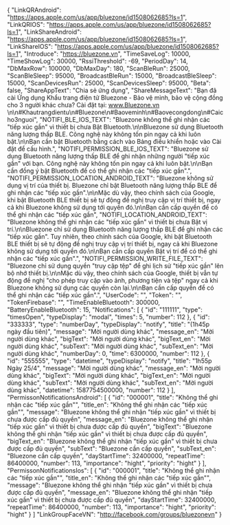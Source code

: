 {
  "LinkQRAndroid": "https://apps.apple.com/us/app/bluezone/id1508062685?ls=1",
  "LinkQRIOS": "https://apps.apple.com/us/app/bluezone/id1508062685?ls=1",
  "LinkShareAndroid": "https://apps.apple.com/us/app/bluezone/id1508062685?ls=1",
  "LinkShareIOS": "https://apps.apple.com/us/app/bluezone/id1508062685?ls=1",
  "Introduce": "https://bluezone.vn",
  "TimeSaveLog": 10000,
  "TimeShowLog": 30000,
  "RssiThreshold": -69,
  "PeriodDay": 14,
  "DbMaxRow": 100000,
  "DbMaxDay": 180,
  "ScanBleRun": 25000,
  "ScanBleSleep": 95000,
  "BroadcastBleRun": 15000,
  "BroadcastBleSleep": 15000,
  "ScanDevicesRun": 25000,
  "ScanDevicesSleep": 95000,
  "Beta": false,
  "ShareAppText": "Chia sẻ ứng dụng",
  "ShareMessageText": "Bạn đã cài Ứng dụng Khẩu trang điện tử Bluezone - Bảo vệ mình, bảo vệ cộng đồng cho 3 người khác chưa? Cài đặt tại: www.Bluezone.vn \n\n#Khautrangdientu\n#Bluezone\n#Baoveminh\n#Baovecongdong\n#Caicho3nguoi",
  "NOTIFI_BLE_IOS_TEXT": "Bluezone không thể ghi nhận các \"tiếp xúc gần\" vì thiết bị chưa Bật Bluetooth.\n\nBluezone sử dụng Bluetooth năng lượng thấp BLE. Công nghệ này không tốn pin ngay cả khi luôn bật.\n\nBạn cần bật Bluetooth bằng cách vào Bảng điều khiển hoặc vào Cài đặt để cấu hình.",
  "NOTIFI_PERMISSION_BLE_IOS_TEXT": "Bluezone sử dụng Bluetooth năng lượng thấp BLE để ghi nhận những người \"tiếp xúc gần\" với bạn. Công nghệ này không tốn pin ngay cả khi luôn bật.\n\nBạn cần đồng ý bật Bluetooth để có thể ghi nhận các \"tiếp xúc gần\".",
  "NOTIFI_PERMISSION_LOCATION_ANDROID_TEXT": "Bluezone không sử dụng vị trí của thiết bị. Bluezone chỉ bật Bluetooth năng lượng thấp BLE để ghi nhận các \"tiếp xúc gần\".\n\nMặc dù vậy, theo chính sách của Google, khi bật Bluetooth BLE thiết bị sẽ tự động đề nghị truy cập vị trí thiết bị, ngay cả khi Bluezone không sử dụng tới quyền đó.\n\nBạn cần cấp quyền để có thể ghi nhận các \"tiếp xúc gần",
  "NOTIFI_LOCATION_ANDROID_TEXT": "Bluezone không thể ghi nhận các \"tiếp xúc gần\" vì thiết bị chưa Bật vị trí.\n\nBluezone chỉ sử dụng Bluetooth năng lượng thấp BLE để ghi nhận các \"tiếp xúc gần\". Tuy nhiên, theo chính sách của Google, khi bật Bluetooth BLE thiết bị sẽ tự động đề nghị truy cập vị trí thiết bị, ngay cả khi Bluezone không sử dụng tới quyền đó.\n\nBạn cần cấp quyền Bật vị trí để có thể ghi nhận các \"tiếp xúc gần\".",
  "NOTIFI_PERMISSION_WRITE_FILE_TEXT": "Bluezone chỉ sử dụng quyền \"truy cập tệp\" để ghi lịch sử \"tiếp xúc gần\" lên bộ nhớ thiết bị.\n\nMặc dù vậy, theo chính sách của Google, thiết bị vẫn tự động đề nghị \"cho phép truy cập vào ảnh, phương tiện và tệp\" ngay cả khi Bluezone không sử dụng các quyền còn lại.\n\nBạn cần cấp quyền để có thể ghi nhận các \"tiếp xúc gần\".",
  "UserCode": "",
  "Token": "",
  "TokenFirebase": "",
  "TimeEnableBluetooth": 300000,
  "BatteryEnableBluetooth": 15,
  "Notifications": [
    {
      "id": "111111",
      "type": "timesOpen",
      "typeDisplay": "modal",
      "times": 5,
      "number": 112
    },
    {
      "id": "333333",
      "type": "numberDay",
      "typeDisplay": "notify",
      "title": "(1h45p ngày đầu tiên)",
      "message": "Mời người dùng khác",
      "message_en": "Mời người dùng khác",
      "bigText": "Mời người dùng khác",
      "bigText_en": "Mời người dùng khác",
      "subText": "Mời người dùng khác",
      "subText_en": "Mời người dùng khác",
      "numberDay": 0,
      "time": 6300000,
      "number": 112
    },
    {
      "id": "555555",
      "type": "datetime",
      "typeDisplay": "notify",
      "title": "1h55p Ngày 25/4",
      "message": "Mời người dùng khác",
      "message_en": "Mời người dùng khác",
      "bigText": "Mời người dùng khác",
      "bigText_en": "Mời người dùng khác",
      "subText": "Mời người dùng khác",
      "subText_en": "Mời người dùng khác",
      "datetime": 1587754500000,
      "number": 112
    }
  ],
  "PermissonNotificationsAndroid": [
      {
        "id": "000001",
        "title": "Không thể ghi nhận các \"tiếp xúc gần\"",
        "title_en": "Không thể ghi nhận các \"tiếp xúc gần\"",
        "message": "Bluezone không thể ghi nhận \"tiếp xúc gần\" vì thiết bị chưa được cấp đủ quyền",
        "message_en": "Bluezone không thể ghi nhận \"tiếp xúc gần\" vì thiết bị chưa được cấp đủ quyền",
        "bigText": "Bluezone không thể ghi nhận \"tiếp xúc gần\" vì thiết bị chưa được cấp đủ quyền",
        "bigText_en": "Bluezone không thể ghi nhận \"tiếp xúc gần\" vì thiết bị chưa được cấp đủ quyền",
        "subText": "Bluezone cần cấp quyền",
        "subText_en": "Bluezone cần cấp quyền",
        "dayStartTime": 32400000,
        "repeatTime": 86400000,
        "number": 113,
        "importance": "hight",
        "priority": "hight"
      }
    ],
    "PermissonNotificationsIos": [
      {
        "id": "000001",
        "title": "Không thể ghi nhận các \"tiếp xúc gần\"",
        "title_en": "Không thể ghi nhận các \"tiếp xúc gần\"",
        "message": "Bluezone không thể ghi nhận \"tiếp xúc gần\" vì thiết bị chưa được cấp đủ quyền",
        "message_en": "Bluezone không thể ghi nhận \"tiếp xúc gần\" vì thiết bị chưa được cấp đủ quyền",
        "dayStartTime": 32400000,
        "repeatTime": 86400000,
        "number": 113,
        "importance": "hight",
        "priority": "hight"
      }
    ]
  "LinkGroupFaceVN": "http://facebook.com/groups/bluezonevn"
}
